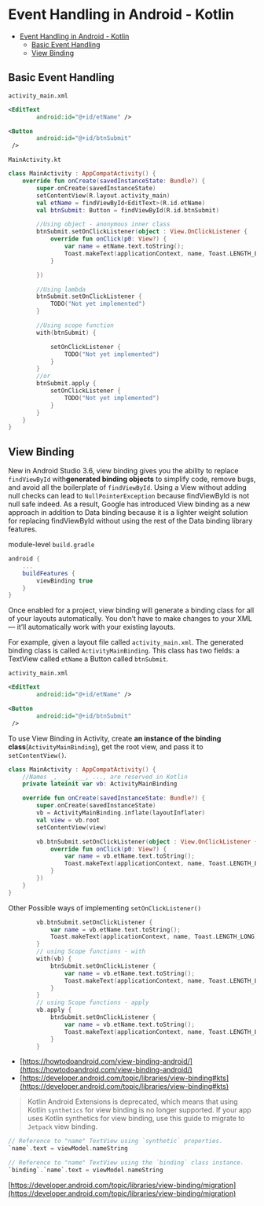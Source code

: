 # Event Handling in Android - Kotlin

- [Event Handling in Android - Kotlin](#event-handling-in-android---kotlin)
  - [Basic Event Handling](#basic-event-handling)
  - [View Binding](#view-binding)

## Basic Event Handling

`activity_main.xml`

```xml
<EditText
        android:id="@+id/etName" />

<Button
        android:id="@+id/btnSubmit"
 />
```

`MainActivity.kt`

```kotlin
class MainActivity : AppCompatActivity() {
    override fun onCreate(savedInstanceState: Bundle?) {
        super.onCreate(savedInstanceState)
        setContentView(R.layout.activity_main)
        val etName = findViewById<EditText>(R.id.etName)
        val btnSubmit: Button = findViewById(R.id.btnSubmit)

        //Using object - anonymous inner class
        btnSubmit.setOnClickListener(object : View.OnClickListener {
            override fun onClick(p0: View?) {
                var name = etName.text.toString();
                Toast.makeText(applicationContext, name, Toast.LENGTH_LONG).show()
            }

        })

        //Using lambda
        btnSubmit.setOnClickListener {
            TODO("Not yet implemented")
        }

        //Using scope function
        with(btnSubmit) {

            setOnClickListener {
                TODO("Not yet implemented")
            }
        }
        //or
        btnSubmit.apply {
            setOnClickListener {
                TODO("Not yet implemented")
            }
        }
    }
}
```



## View Binding

New in Android Studio 3.6, view binding gives you the ability to replace `findViewById` with**generated binding objects** to simplify code, remove bugs, and avoid all the boilerplate of `findViewById`. Using a View without adding null checks can lead to `NullPointerException` because findViewById is not null safe indeed. As a result, Google has introduced View binding as a new approach in addition to Data binding because it is a lighter weight solution for replacing findViewById without using the rest of the Data binding library features.

module-level `build.gradle`

```gradle
android {
    ...
    buildFeatures {
        viewBinding true
    }
}
```

Once enabled for a project, view binding will generate a binding class for all of your layouts automatically. You don’t have to make changes to your XML — it’ll automatically work with your existing layouts.

For example, given a layout file called `activity_main.xml`. The generated binding class is called `ActivityMainBinding`. This class has two fields: a TextView called `etName` a Button called `btnSubmit`.

`activity_main.xml`

```xml
<EditText
        android:id="@+id/etName" />

<Button
        android:id="@+id/btnSubmit"
 />
```

To use View Binding in Activity, create **an instance of the binding class**(`ActivityMainBinding`), get the root view, and pass it to `setContentView()`.

```kotlin
class MainActivity : AppCompatActivity() {
    //Names _, __, ___, ..., are reserved in Kotlin
    private lateinit var vb: ActivityMainBinding

    override fun onCreate(savedInstanceState: Bundle?) {
        super.onCreate(savedInstanceState)
        vb = ActivityMainBinding.inflate(layoutInflater)
        val view = vb.root
        setContentView(view)

        vb.btnSubmit.setOnClickListener(object : View.OnClickListener {
            override fun onClick(p0: View?) {
                var name = vb.etName.text.toString();
                Toast.makeText(applicationContext, name, Toast.LENGTH_LONG).show()
            }
        })
    }
}
```

Other Possible ways of implementing `setOnClickListener()`


```kotlin
        vb.btnSubmit.setOnClickListener {
            var name = vb.etName.text.toString();
            Toast.makeText(applicationContext, name, Toast.LENGTH_LONG).show()
        }
        // using Scope functions - with
        with(vb) {
            btnSubmit.setOnClickListener {
                var name = vb.etName.text.toString();
                Toast.makeText(applicationContext, name, Toast.LENGTH_LONG).show()
            }
        }
        // using Scope functions - apply
        vb.apply {
            btnSubmit.setOnClickListener {
                var name = vb.etName.text.toString();
                Toast.makeText(applicationContext, name, Toast.LENGTH_LONG).show()
            }
        }
```

- [https://howtodoandroid.com/view-binding-android/](https://howtodoandroid.com/view-binding-android/)
- [https://developer.android.com/topic/libraries/view-binding#kts](https://developer.android.com/topic/libraries/view-binding#kts)

> Kotlin Android Extensions is deprecated, which means that using Kotlin `synthetics` for view binding is no longer supported. If your app uses Kotlin synthetics for view binding, use this guide to migrate to `Jetpack` view binding.

```kotlin
// Reference to "name" TextView using `synthetic` properties.
`name`.text = viewModel.nameString

// Reference to "name" TextView using the `binding` class instance.
`binding`.`name`.text = viewModel.nameString
```

[https://developer.android.com/topic/libraries/view-binding/migration](https://developer.android.com/topic/libraries/view-binding/migration)